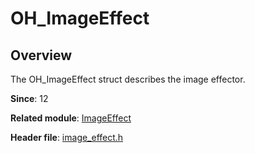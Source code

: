# OH_ImageEffect

## Overview

The OH_ImageEffect struct describes the image effector.

**Since**: 12

**Related module**: [ImageEffect](capi-imageeffect.md)

**Header file**: [image_effect.h](capi-image-effect-h.md)

